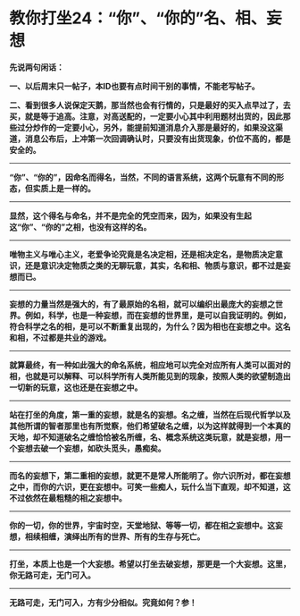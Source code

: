 教你打坐24：“你”、“你的”名、相、妄想
====

			

**先说两句闲话：**

**一、以后周末只一帖子，本ID也要有点时间干别的事情，不能老写帖子。**

**二、看到很多人说保定天鹅，那当然也会有行情的，只是最好的买入点早过了，去买，就是等于追高。注意，对高送配的，一定要小心其中利用题材出货的，因此那些过分炒作的一定要小心，另外，能提前知道消息介入那是最好的，如果没这渠道，消息公布后，上冲第一次回调确认时，只要没有出货现象，价位不高的，都是安全的。**

** **

**“你”、“你的”，因命名而得名，当然，不同的语言系统，这两个玩意有不同的形态，但实质上是一样的。**

** **

**显然，这个得名与命名，并不是完全的凭空而来，因为，如果没有生起这“你”、“你的”之相，也没有这样的名。**

** **

**唯物主义与唯心主义，老爱争论究竟是名决定相，还是相决定名，是物质决定意识，还是意识决定物质之类的无聊玩意，其实，名和相、物质与意识，都不过是妄想而已。**

** **

**妄想的力量当然是强大的，有了最原始的名相，就可以编织出最庞大的妄想之世界。例如，科学，也是一种妄想，而在妄想的世界里，是可以自我证明的。例如，符合科学之名的相，是可以不断重复出现的，为什么？因为相也在妄想之中。这名和相，不过都是共业的游戏。**

** **

**就算最终，有一种如此强大的命名系统，相应地可以完全对应所有人类可以面对的相，也就是可以解释、可以科学所有人类所能见到的现象，按照人类的欲望制造出一切新的玩意，这也还是在妄想之中。**

** **

**站在打坐的角度，第一重的妄想，就是名的妄想。名之缠，当然在后现代哲学以及其他所谓的智者那里也有所觉察，他们希望破名之缠，以为这样就得到一个本真的天地，却不知道破名之缠恰恰被名所缠，名、概念系统这类玩意，就是妄想，用一个妄想去破一个妄想，如砍头觅头，愚痴矣。**

** **

**而名的妄想下，第二重相的妄想，就更不是常人所能明了。你六识所对，都在妄想之中，而你的六识，更在妄想中。可笑一些痴人，玩什么当下直观，却不知道，这不过依然在最粗糙的相之妄想中。**

** **

**你的一切，你的世界，宇宙时空，天堂地狱、等等一切，都在相之妄想中。这妄想，相续相缠，演绎出所有的世界、所有的生存与死亡。**

** **

**打坐，本质上也是一个大妄想。希望以打坐去破妄想，那更是一个大妄想。这里，你无路可走，无门可入。**

** **

**无路可走，无门可入，方有少分相似。究竟如何？参！**
